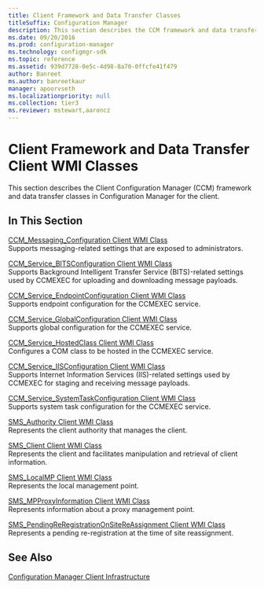 ```yaml
---
title: Client Framework and Data Transfer Classes
titleSuffix: Configuration Manager
description: This section describes the CCM framework and data transfer classes in Configuration Manager for the client.
ms.date: 09/20/2016
ms.prod: configuration-manager
ms.technology: configmgr-sdk
ms.topic: reference
ms.assetid: 939d7728-0e5c-4d98-8a70-0ffcfe41f479
author: Banreet
ms.author: banreetkaur
manager: apoorvseth
ms.localizationpriority: null
ms.collection: tier3
ms.reviewer: mstewart,aaroncz 
---
```

# Client Framework and Data Transfer Client WMI Classes
This section describes the Client Configuration Manager (CCM) framework and data transfer classes in Configuration Manager for the client.  

## In This Section  
 [CCM_Messaging_Configuration Client WMI Class](../../../../../develop/reference/core/clients/client-classes/ccm_messaging_configuration-client-wmi-class.md)  
 Supports messaging-related settings that are exposed to administrators.  

 [CCM_Service_BITSConfiguration Client WMI Class](../../../../../develop/reference/core/clients/client-classes/ccm_service_bitsconfiguration-client-wmi-class.md)  
 Supports Background Intelligent Transfer Service (BITS)-related settings used by CCMEXEC for uploading and downloading message payloads.  

 [CCM_Service_EndpointConfiguration Client WMI Class](../../../../../develop/reference/core/clients/client-classes/ccm_service_endpointconfiguration-client-wmi-class.md)  
 Supports endpoint configuration for the CCMEXEC service.  

 [CCM_Service_GlobalConfiguration Client WMI Class](../../../../../develop/reference/core/clients/client-classes/ccm_service_globalconfiguration-client-wmi-class.md)  
 Supports global configuration for the CCMEXEC service.  

 [CCM_Service_HostedClass Client WMI Class](../../../../../develop/reference/core/clients/client-classes/ccm_service_hostedclass-client-wmi-class.md)  
 Configures a COM class to be hosted in the CCMEXEC service.  

 [CCM_Service_IISConfiguration Client WMI Class](../../../../../develop/reference/core/clients/client-classes/ccm_service_iisconfiguration-client-wmi-class.md)  
 Supports Internet Information Services (IIS)-related settings used by CCMEXEC for staging and receiving message payloads.  

 [CCM_Service_SystemTaskConfiguration Client WMI Class](../../../../../develop/reference/core/clients/client-classes/ccm_service_systemtaskconfiguration-client-wmi-class.md)  
 Supports system task configuration for the CCMEXEC service.  

 [SMS_Authority Client WMI Class](../../../../../develop/reference/core/clients/client-classes/sms_authority-client-wmi-class.md)  
 Represents the client authority that manages the client.  

 [SMS_Client Client WMI Class](../../../../../develop/reference/core/clients/client-classes/sms_client-client-wmi-class.md)  
 Represents the client and facilitates manipulation and retrieval of client information.  

 [SMS_LocalMP Client WMI Class](../../../../../develop/reference/core/clients/client-classes/sms_localmp-client-wmi-class.md)  
 Represents the local management point.  

 [SMS_MPProxyInformation Client WMI Class](../../../../../develop/reference/core/clients/client-classes/sms_mpproxyinformation-client-wmi-class.md)  
 Represents information about a proxy management point.  

 [SMS_PendingReRegistrationOnSiteReAssignment Client WMI Class](../../../../../develop/reference/core/clients/client-classes/sms_pendingreregistrationonsitereassignment-client-wmi-class.md)  
 Represents a pending re-registration at the time of site reassignment.  

## See Also  
 [Configuration Manager Client Infrastructure](../../../../../develop/reference/core/clients/client-classes/client-infrastructure.md)

